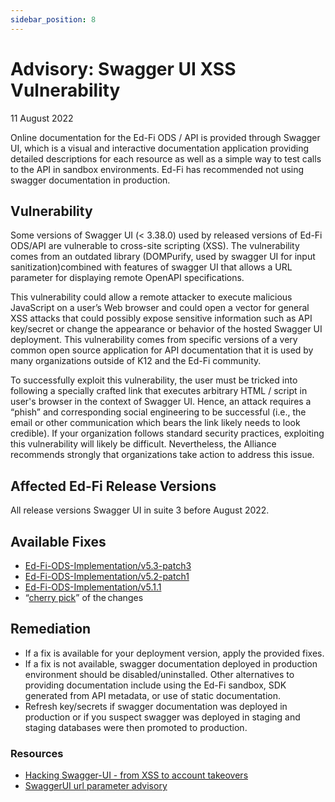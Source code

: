 ```yaml
---
sidebar_position: 8
---
```


# Advisory: Swagger UI XSS Vulnerability

11 August 2022

Online documentation for the Ed-Fi ODS / API is provided through Swagger UI,
which is a visual and interactive documentation application providing detailed
descriptions for each resource as well as a simple way to test calls to the API
in sandbox environments. Ed-Fi has recommended not using swagger documentation
in production.

## Vulnerability

Some versions of Swagger UI (< 3.38.0) used by released versions of Ed-Fi
ODS/API are vulnerable to cross-site scripting (XSS). The vulnerability comes
from an outdated library (DOMPurify, used by swagger UI for input
sanitization)combined with features of swagger UI that allows a URL parameter
for displaying remote OpenAPI specifications.

This vulnerability could allow a remote attacker to execute malicious JavaScript
on a user’s Web browser and could open a vector for general XSS attacks that
could possibly expose sensitive information such as API key/secret or change the
appearance or behavior of the hosted Swagger UI deployment. This vulnerability
comes from specific versions of a very common open source application for API
documentation that it is used by many organizations outside of K12 and the Ed-Fi
community.

To successfully exploit this vulnerability, the user must be tricked into
following a specially crafted link that executes arbitrary HTML / script in
user's browser in the context of Swagger UI. Hence, an attack requires a “phish”
and corresponding social engineering to be successful (i.e., the email or other
communication which bears the link likely needs to look credible). If your
organization follows standard security practices, exploiting this vulnerability
will likely be difficult. Nevertheless, the Alliance recommends strongly that
organizations take action to address this issue.

## Affected Ed-Fi Release Versions

All release versions Swagger UI in suite 3 before August 2022.

## Available Fixes

* [Ed-Fi-ODS-Implementation/v5.3-patch3](https://github.com/Ed-Fi-Alliance-OSS/Ed-Fi-ODS-Implementation/releases/tag/v5.3-patch3)
* [Ed-Fi-ODS-Implementation/v5.2-patch1](https://github.com/Ed-Fi-Alliance-OSS/Ed-Fi-ODS-Implementation/releases/tag/v5.2-patch1)
* [Ed-Fi-ODS-Implementation/v5.1.1](https://github.com/Ed-Fi-Alliance-OSS/Ed-Fi-ODS-Implementation/releases/tag/v5.1.1)
* “[cherry
  pick](https://github.com/Ed-Fi-Alliance-OSS/Ed-Fi-ODS-Implementation/pull/481/commits/6e6dfad3ad8183a6fde9d1dea49c03234f27e694)”
  of the changes

## Remediation  

* If a fix is available for your deployment version, apply the provided fixes.
* If a fix is not available, swagger documentation deployed in production
  environment should be disabled/uninstalled. Other alternatives to providing
  documentation include using the Ed-Fi sandbox, SDK generated from API
  metadata, or use of static documentation.
* Refresh key/secrets if swagger documentation was deployed in production or if
  you suspect swagger was deployed in staging and staging databases were then
  promoted to production.  

### **Resources**

* [Hacking Swagger-UI - from XSS to account
  takeovers](https://www.vidocsecurity.com/blog/hacking-swagger-ui-from-xss-to-account-takeovers/)  
* [SwaggerUI url parameter
  advisory](https://github.com/swagger-api/swagger-ui/security/advisories/GHSA-qrmm-w75w-3wpx)
